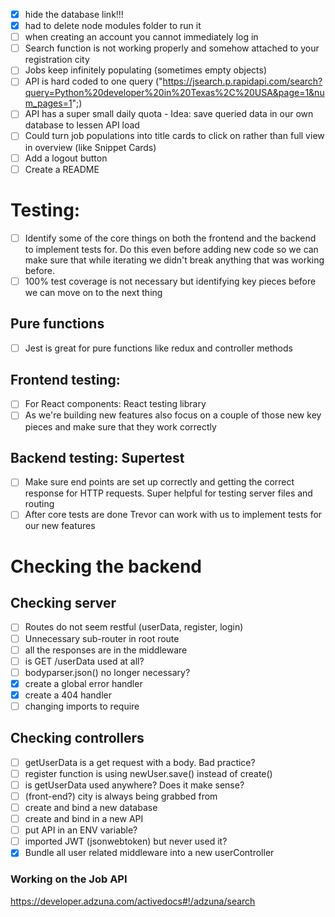 - [x] hide the database link!!!
- [x] had to delete node modules folder to run it
- [ ] when creating an account you cannot immediately log in
- [ ] Search function is not working properly and somehow attached to your registration city
- [ ] Jobs keep infinitely populating (sometimes empty objects)
- [ ] API is hard coded to one query ("https://jsearch.p.rapidapi.com/search?query=Python%20developer%20in%20Texas%2C%20USA&page=1&num_pages=1";)
- [ ] API has a super small daily quota - Idea: save queried data in our own database to lessen API load
- [ ] Could turn job populations into title cards to click on rather than full view in overview (like Snippet Cards)
- [ ] Add a logout button
- [ ] Create a README

# Testing:

- [ ] Identify some of the core things on both the frontend and the backend to implement tests for. Do this even before adding new code so we can make sure that while iterating we didn't break anything that was working before.
- [ ] 100% test coverage is not necessary but identifying key pieces before we can move on to the next thing

## Pure functions

- [ ] Jest is great for pure functions like redux and controller methods

## Frontend testing:

- [ ] For React components: React testing library
- [ ] As we're building new features also focus on a couple of those new key pieces and make sure that they work correctly

## Backend testing: Supertest

- [ ] Make sure end points are set up correctly and getting the correct response for HTTP requests. Super helpful for testing server files and routing
- [ ] After core tests are done Trevor can work with us to implement tests for our new features

# Checking the backend

## Checking server

- [ ] Routes do not seem restful (userData, register, login)
- [ ] Unnecessary sub-router in root route
- [ ] all the responses are in the middleware
- [ ] is GET /userData used at all?
- [ ] bodyparser.json() no longer necessary?
- [x] create a global error handler
- [x] create a 404 handler
- [ ] changing imports to require

## Checking controllers

- [ ] getUserData is a get request with a body. Bad practice?
- [ ] register function is using newUser.save() instead of create()
- [ ] is getUserData used anywhere? Does it make sense?
- [ ] (front-end?) city is always being grabbed from
- [ ] create and bind a new database
- [ ] create and bind in a new API
- [ ] put API in an ENV variable?
- [ ] imported JWT (jsonwebtoken) but never used it?
- [x] Bundle all user related middleware into a new userController

### Working on the Job API

https://developer.adzuna.com/activedocs#!/adzuna/search
